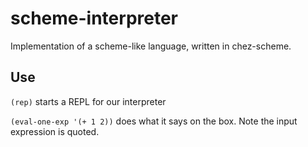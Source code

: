 # scheme-interpreter
Implementation of a scheme-like language, written in chez-scheme.

## Use
`(rep)` starts a REPL for our interpreter

`(eval-one-exp '(+ 1 2))` does what it says on the box. Note the input expression is quoted.
